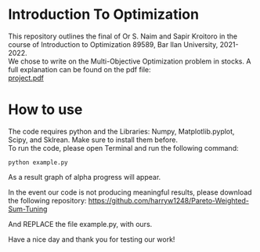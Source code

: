 # Introduction To Optimization
This repository outlines the final of Or S. Naim and Sapir Kroitoro in the course of Introduction to Optimization 89589, Bar Ilan University, 2021-2022.  
We chose to write on the Multi-Objective Optimization problem in stocks. A full explanation can be found on the pdf file:  
[project.pdf](https://github.com/CUCUMBERanOrSNCompany/IntroductionToOptimization/blob/main/%D7%A4%D7%A8%D7%95%D7%99%D7%99%D7%A7%D7%98%20%D7%9E%D7%A1%D7%9B%D7%9D%20%D7%A7%D7%95%D7%A8%D7%A1%20%D7%9E%D7%91%D7%95%D7%90%20%D7%9C%D7%90%D7%95%D7%A4%D7%98%D7%99%D7%9E%D7%99%D7%96%D7%A6%D7%99%D7%94.pdf)

# How to use
The code requires python and the Libraries: Numpy, Matplotlib.pyplot, Scipy, and Sklrean. Make sure to install them before.  
To run the code, please open Terminal and run the following command:  
```
python example.py
```
As a result graph of alpha progress will appear.

In the event our code is not producing meaningful results, please download the following repository:
https://github.com/harryw1248/Pareto-Weighted-Sum-Tuning

And REPLACE the file example.py, with ours. 

Have a nice day and thank you for testing our work!
